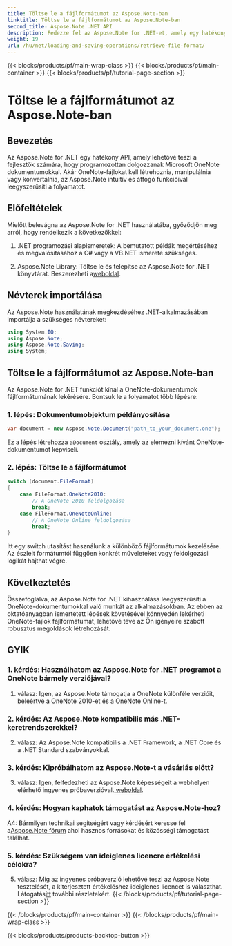 ```yaml
---
title: Töltse le a fájlformátumot az Aspose.Note-ban
linktitle: Töltse le a fájlformátumot az Aspose.Note-ban
second_title: Aspose.Note .NET API
description: Fedezze fel az Aspose.Note for .NET-et, amely egy hatékony API a Microsoft OneNote dokumentumok programozott használatához.
weight: 19
url: /hu/net/loading-and-saving-operations/retrieve-file-format/
---
```


{{< blocks/products/pf/main-wrap-class >}}
{{< blocks/products/pf/main-container >}}
{{< blocks/products/pf/tutorial-page-section >}}

# Töltse le a fájlformátumot az Aspose.Note-ban

## Bevezetés

Az Aspose.Note for .NET egy hatékony API, amely lehetővé teszi a fejlesztők számára, hogy programozottan dolgozzanak Microsoft OneNote dokumentumokkal. Akár OneNote-fájlokat kell létrehoznia, manipulálnia vagy konvertálnia, az Aspose.Note intuitív és átfogó funkcióival leegyszerűsíti a folyamatot.

## Előfeltételek

Mielőtt belevágna az Aspose.Note for .NET használatába, győződjön meg arról, hogy rendelkezik a következőkkel:

1. .NET programozási alapismeretek: A bemutatott példák megértéséhez és megvalósításához a C# vagy a VB.NET ismerete szükséges.
   
2.  Aspose.Note Library: Töltse le és telepítse az Aspose.Note for .NET könyvtárat. Beszerezheti a[weboldal](https://releases.aspose.com/note/net/).

## Névterek importálása

Az Aspose.Note használatának megkezdéséhez .NET-alkalmazásában importálja a szükséges névtereket:

```csharp
using System.IO;
using Aspose.Note;
using Aspose.Note.Saving;
using System;
```

## Töltse le a fájlformátumot az Aspose.Note-ban

Az Aspose.Note for .NET funkciót kínál a OneNote-dokumentumok fájlformátumának lekérésére. Bontsuk le a folyamatot több lépésre:

### 1. lépés: Dokumentumobjektum példányosítása

```csharp
var document = new Aspose.Note.Document("path_to_your_document.one");
```

 Ez a lépés létrehozza a`Document` osztály, amely az elemezni kívánt OneNote-dokumentumot képviseli.

### 2. lépés: Töltse le a fájlformátumot

```csharp
switch (document.FileFormat)
{
    case FileFormat.OneNote2010:
        // A OneNote 2010 feldolgozása
        break;
    case FileFormat.OneNoteOnline:
        // A OneNote Online feldolgozása
        break;
}
```

Itt egy switch utasítást használunk a különböző fájlformátumok kezelésére. Az észlelt formátumtól függően konkrét műveleteket vagy feldolgozási logikát hajthat végre.

## Következtetés

Összefoglalva, az Aspose.Note for .NET kihasználása leegyszerűsíti a OneNote-dokumentumokkal való munkát az alkalmazásokban. Az ebben az oktatóanyagban ismertetett lépések követésével könnyedén lekérheti OneNote-fájlok fájlformátumát, lehetővé téve az Ön igényeire szabott robusztus megoldások létrehozását.

## GYIK

### 1. kérdés: Használhatom az Aspose.Note for .NET programot a OneNote bármely verziójával?

1. válasz: Igen, az Aspose.Note támogatja a OneNote különféle verzióit, beleértve a OneNote 2010-et és a OneNote Online-t.

### 2. kérdés: Az Aspose.Note kompatibilis más .NET-keretrendszerekkel?

2. válasz: Az Aspose.Note kompatibilis a .NET Framework, a .NET Core és a .NET Standard szabványokkal.

### 3. kérdés: Kipróbálhatom az Aspose.Note-t a vásárlás előtt?

3. válasz: Igen, felfedezheti az Aspose.Note képességeit a webhelyen elérhető ingyenes próbaverzióval.[ weboldal](https://releases.aspose.com/).

### 4. kérdés: Hogyan kaphatok támogatást az Aspose.Note-hoz?

 A4: Bármilyen technikai segítségért vagy kérdésért keresse fel a[Aspose.Note fórum](https://forum.aspose.com/c/note/28) ahol hasznos forrásokat és közösségi támogatást találhat.

### 5. kérdés: Szükségem van ideiglenes licencre értékelési célokra?

 5. válasz: Míg az ingyenes próbaverzió lehetővé teszi az Aspose.Note tesztelését, a kiterjesztett értékeléshez ideiglenes licencet is választhat. Látogatás[itt](https://purchase.aspose.com/temporary-license/) további részletekért.
{{< /blocks/products/pf/tutorial-page-section >}}

{{< /blocks/products/pf/main-container >}}
{{< /blocks/products/pf/main-wrap-class >}}

{{< blocks/products/products-backtop-button >}}
